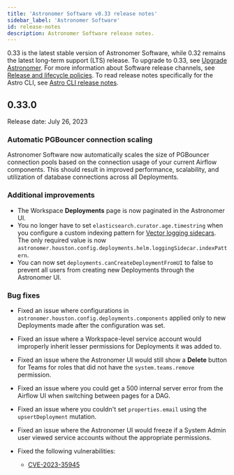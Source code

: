 ```yaml
---
title: 'Astronomer Software v0.33 release notes'
sidebar_label: 'Astronomer Software'
id: release-notes
description: Astronomer Software release notes.
---
```


<!--- Version-specific -->

0.33 is the latest stable version of Astronomer Software, while 0.32 remains the latest long-term support (LTS) release. To upgrade to 0.33, see [Upgrade Astronomer](upgrade-astronomer.md). For more information about Software release channels, see [Release and lifecycle policies](release-lifecycle-policy.md). To read release notes specifically for the Astro CLI, see [Astro CLI release notes](https://docs.astronomer.io/astro/cli/release-notes).

## 0.33.0

Release date: July 26, 2023

### Automatic PGBouncer connection scaling

Astronomer Software now automatically scales the size of PGBouncer connection pools based on the connection usage of your current Airflow components. This should result in improved performance, scalability, and utilization of database connections across all Deployments. 

### Additional improvements

- The Workspace **Deployments** page is now paginated in the Astronomer UI.
- You no longer have to set `elasticsearch.curator.age.timestring` when you configure a custom indexing pattern for [Vector logging sidecars](export-task-logs.md#export-logs-using-container-sidecars). The only required value is now `astronomer.houston.config.deployments.helm.loggingSidecar.indexPattern`.
- You can now set `deployments.canCreateDeploymentFromUI` to false to prevent all users from creating new Deployments through the Astronomer UI. 

### Bug fixes

- Fixed an issue where configurations in `astronomer.houston.config.deployments.components` applied only to new Deployments made after the configuration was set. 
- Fixed an issue where a Workspace-level service account would improperly inherit lesser permissions for Deployments it was added to.
- Fixed an issue where the Astronomer UI would still show a **Delete** button for Teams for roles that did not have the `system.teams.remove` permission.
- Fixed an issue where you could get a 500 internal server error from the Airflow UI when switching between pages for a DAG.
- Fixed an issue where you couldn't set `properties.email` using the `upsertDeployment` mutation.
- Fixed an issue where the Astronomer UI would freeze if a System Admin user viewed service accounts without the appropriate permissions. 
- Fixed the following vulnerabilities:

    - [CVE-2023-35945](https://cve.mitre.org/cgi-bin/cvename.cgi?name=CVE-2023-35945)